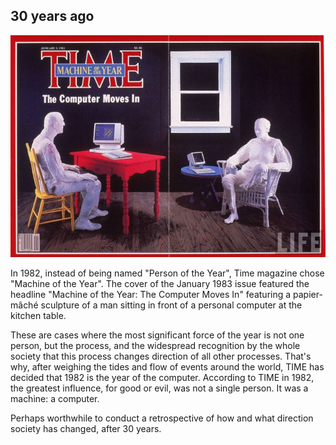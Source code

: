 ## 30 years ago
![time-cover](/img/time-magazine-issue1.jpg)

In 1982, instead of being named "Person of the Year", Time magazine chose "Machine of the Year". The cover of the January 1983 issue featured the headline "Machine of the Year: The Computer Moves In" featuring a papier-mâché sculpture of a man sitting in front of a personal computer at the kitchen table.

These are cases where the most significant force of the year is not one person, but the process, and the widespread recognition by the whole society that this process changes direction of all other processes. That's why, after weighing the tides and flow of events around the world, TIME has decided that 1982 is the year of the computer. According to TIME in 1982, the greatest influence, for good or evil, was not a single person. It was a machine: a computer.

Perhaps worthwhile to conduct a retrospective of how and what direction society has changed, after 30 years.
